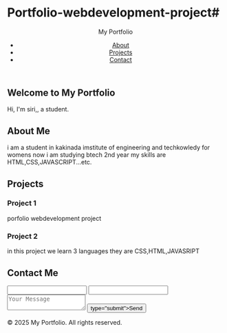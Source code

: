 # Portfolio-webdevelopment-project# 
<!DOCTYPE html>
<html lang="en">
<head>
    <meta charset="UTF-8">
    <meta name="viewport" content="width=device-width, initial-scale=1.0">
    <title>Portfolio</title>
    <link rel="stylesheet" href="styles.css">
</head>
<body>
    <header>
        <nav>
            <div class="logo">My Portfolio</div>
            <ul>
                <li><a href="#about">About</a></li>
                <li><a href="#projects">Projects</a></li>
                <li><a href="#contact">Contact</a></li>
            </ul>
        </nav>
    </header>
  
<section id="hero">
        <h1>Welcome to My Portfolio</h1>
        <p>Hi, I'm siri,, a student.</p>
    </section>
  
  <section id="about">
        <h2>About Me</h2>
        <p>i am a student in kakinada imstitute of engineering and techkowledy for womens now i am studying btech 2nd year my skills are HTML,CSS,JAVASCRIPT...etc.</p>
    </section>
  
 <section id="projects">
        <h2>Projects</h2>
        <div class="project">
            <h3>Project 1</h3>
            <p>porfolio webdevelopment project</p>
        </div>
        <div class="project">
            <h3>Project 2</h3>
            <p>in this project we learn 3 languages they are CSS,HTML,JAVASRIPT</p>
        </div>
    </section>
  
<section id="contact">
        <h2>Contact Me</h2>
        <form>
            <input type="text">
          <placeholder="Your Name" required>
            <input type="email" >
            <placeholder="Your Email" required>
            <textarea placeholder="Your Message" required></textarea>
            <button>
              type="submit">Send</button>
        </form>
    </section>
  
<footer>
        <p>&copy; 2025 My Portfolio. All rights reserved.</p>
    </footer>
</body>
</html>
